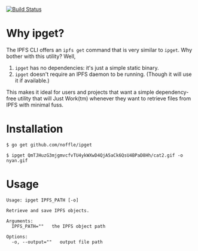 [![Build Status](https://secure.travis-ci.org/ipfs/ipget.png?branch=master)](http://travis-ci.org/ipfs/ipget)

# Why ipget?

The IPFS CLI offers an `ipfs get` command that is very similar to `ipget`. Why bother with this utility? Well,

1. `ipget` has no dependencies: it's just a simple static binary.
2. `ipget` doesn't require an IPFS daemon to be running. (Though it will use it if available.)

This makes it ideal for users and projects that want a simple dependency-free utility that will Just Work(tm) whenever they want to retrieve files from IPFS with minimal fuss.

# Installation

```
$ go get github.com/noffle/ipget

$ ipget QmTJHuzG3mjgmvcfvTU4ykWXwD4QjA5aCk6QsU4BPaD8Hh/cat2.gif -o nyan.gif
```

# Usage
```
Usage: ipget IPFS_PATH [-o]

Retrieve and save IPFS objects.

Arguments:
  IPFS_PATH=""   the IPFS object path

Options:
  -o, --output=""   output file path
```
